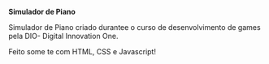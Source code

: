**Simulador de Piano**

Simulador de Piano criado durantee o curso de desenvolvimento de games pela DIO- Digital Innovation One.

Feito some te com HTML, CSS e Javascript!
